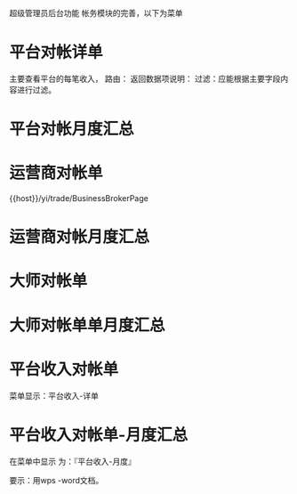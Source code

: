 超级管理员后台功能
帐务模块的完善，以下为菜单
# 平台对帐详单
   主要查看平台的每笔收入，
   路由：
   返回数据项说明：
   过滤：应能根据主要字段内容进行过滤。
 
# 平台对帐月度汇总

# 运营商对帐单
   {{host}}/yi/trade/BusinessBrokerPage
# 运营商对帐月度汇总

# 大师对帐单
# 大师对帐单单月度汇总

# 平台收入对帐单
  菜单显示：平台收入-详单
# 平台收入对帐单-月度汇总
 在菜单中显示 为：『平台收入-月度』

 

要示：用wps -word文档。


